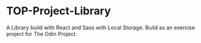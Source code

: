 # TOP-Project-Library
A Library build with React and Sass with Local Storage. Build as an exercise project for The Odin Project.
